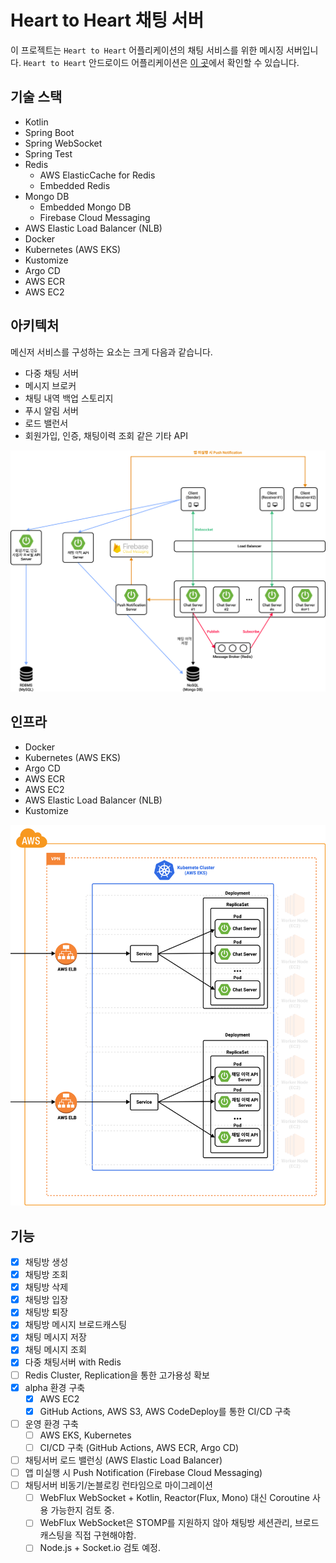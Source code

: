 # Heart to Heart 채팅 서버
이 프로젝트는 `Heart to Heart` 어플리케이션의 채팅 서비스를 위한 메시징 서버입니다. `Heart to Heart` 안드로이드 어플리케이션은 [이 곳](https://github.com/yologger/heart-to-heart-android)에서 확인할 수 있습니다.

## 기술 스택
- Kotlin
- Spring Boot
- Spring WebSocket
- Spring Test
- Redis
  - AWS ElasticCache for Redis
  - Embedded Redis
- Mongo DB
  - Embedded Mongo DB
  - Firebase Cloud Messaging
- AWS Elastic Load Balancer (NLB)
- Docker
- Kubernetes (AWS EKS)
- Kustomize
- Argo CD
- AWS ECR
- AWS EC2

## 아키텍처
메신저 서비스를 구성하는 요소는 크게 다음과 같습니다.

- 다중 채팅 서버
- 메시지 브로커
- 채팅 내역 백업 스토리지
- 푸시 알림 서버
- 로드 밸런서
- 회원가입, 인증, 채팅이력 조회 같은 기타 API

![](./imgs/a.png)

## 인프라

- Docker
- Kubernetes (AWS EKS)
- Argo CD
- AWS ECR
- AWS EC2
- AWS Elastic Load Balancer (NLB)
- Kustomize

![](./imgs/b.png)

## 기능
- [x] 채팅방 생성
- [x] 채팅방 조회
- [x] 채팅방 삭제
- [x] 채팅방 입장
- [x] 채팅방 퇴장
- [x] 채팅방 메시지 브로드캐스팅
- [x] 채팅 메시지 저장
- [x] 채팅 메시지 조회
- [x] 다중 채팅서버 with Redis
- [ ] Redis Cluster, Replication을 통한 고가용성 확보
- [x] alpha 환경 구축
  - [x] AWS EC2
  - [x] GitHub Actions, AWS S3, AWS CodeDeploy를 통한 CI/CD 구축
- [ ] 운영 환경 구축
  - [ ] AWS EKS, Kubernetes
  - [ ] CI/CD 구축 (GitHub Actions, AWS ECR, Argo CD)
- [ ] 채팅서버 로드 밸런싱 (AWS Elastic Load Balancer)
- [ ] 앱 미실행 시 Push Notification (Firebase Cloud Messaging)
- [ ] 채팅서버 비동기/논블로킹 런타임으로 마이그레이션
  - [ ] WebFlux WebSocket + Kotlin, Reactor(Flux, Mono) 대신 Coroutine 사용 가능한지 검토 중.
  - [ ] WebFlux WebSocket은 STOMP를 지원하지 않아 채팅방 세션관리, 브로드캐스팅을 직접 구현해야함.
  - [ ] Node.js + Socket.io 검토 예정.